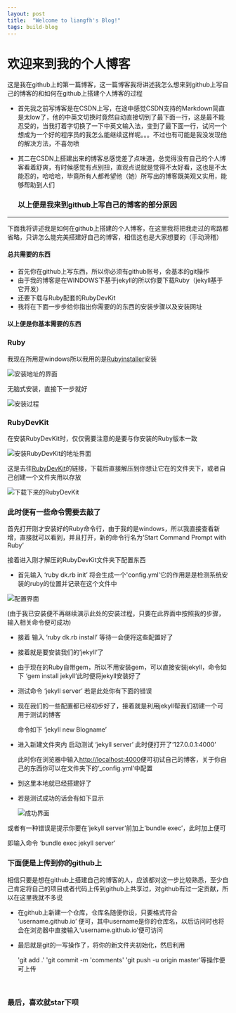 ```yaml
---
layout: post
title:  "Welcome to liangfh's Blog!"
tags: build-blog
---
```

# 欢迎来到我的个人博客

这是我在github上的第一篇博客，这一篇博客我将讲述我怎么想来到github上写自己的博客的和如何在github上搭建个人博客的过程

- 首先我之前写博客是在CSDN上写，在途中感觉CSDN支持的Markdown简直是太low了，他的中英文切换时竟然自动直接切到了最下面一行，这是最不能忍受的，当我打着字切换了一下中英文输入法，变到了最下面一行，试问一个想成为一个好的程序员的我怎么能继续这样呢。。。不过也有可能是我没发现他的解决方法，不喜勿喷

- 其二在CSDN上搭建出来的博客总感觉差了点味道，总觉得没有自己的个人博客看着舒爽，有时候感觉有点别扭，直观点说就是觉得不太好看，这也是不太能忍的，哈哈哈，毕竟所有人都希望他（她）所写出的博客既美观又实用，能够帮助到人们

  ### 以上便是我来到github上写自己的博客的部分原因

------

下面我将讲述我是如何在github上搭建的个人博客，在这里我将把我走过的弯路都省略，只讲怎么能完美搭建好自己的博客，相信这也是大家想要的（手动滑稽）

#### 总共需要的东西

- 首先你在github上写东西，所以你必须有github账号，会基本的git操作
- 由于我的博客是在WINDOWS下基于jekyll的所以你要下载Ruby（jekyll基于它开发）
- 还要下载与Ruby配套的RubyDevKit
- 我将在下面一步步给你指出你需要的的东西的安装步骤以及安装网址

#### 以上便是你基本需要的东西

<h3>Ruby</h3>

我现在所用是windows所以我用的是[Rubyinstaller](http://rubyinstaller.org/downloads/)安装

![安装地址的界面](../../../images/photo/Ruby-install-page.PNG)

无脑式安装，直接下一步就好

![安装过程](../../../images/photo/Ruby-installed.PNG)



<h3>RubyDevKit</h3>

在安装RubyDevKit时，仅仅需要注意的是要与你安装的Ruby版本一致

![安装RubyDevKit的地址界面](../../../images/photo/DevKit-install-page.PNG)

这是去往[RubyDevKit](http://rubyinstaller.org/downloads/)的链接，下载后直接解压到你想让它在的文件夹下，或者自己创建一个文件夹用以存放

![下载下来的RubyDevKit](../../../images/photo/RubyDevKit-installed.PNG)

<h3>此时便有一些命令需要去敲了</h3>

首先打开刚才安装好的Ruby命令行，由于我的是windows，所以我直接查看新增，直接就可以看到，并且打开，新的命令行名为‘Start Command Prompt with Ruby’

接着进入刚才解压的RubyDevKit文件夹下配置东西

- 首先输入 ‘ruby dk.rb init’  将会生成一个'config.yml'它的作用是是检测系统安装的ruby的位置并记录在这个文件中

![配置界面](../../../images/photo/configuration.PNG)

(由于我已安装便不再继续演示此处的安装过程，只要在此界面中按照我的步骤，输入相关命令便可成功)

- 接着 输入  ‘ruby dk.rb install’ 等待一会便将这些配置好了

- 接着就是要安装我们的’jekyll‘了

- 由于现在的Ruby自带gem，所以不用安装gem，可以直接安装jekyll，命令如下 ‘gem install jekyll’此时便将jekyll安装好了

- 测试命令 ‘jekyll server’   若是此处你有下面的错误

- 现在我们的一些配置都已经初步好了，接着就是利用jekyll帮我们初建一个可用于测试的博客

  命令如下 ‘jekyll new Blogname’

- 进入新建文件夹内    启动测试   ‘jekyll server’  此时便打开了‘127.0.0.1:4000’

  此时你在浏览器中输入[http://localhost:4000](http://localhost:4000)便可初试自己的博客，关于你自己的东西你可以在文件夹下的‘_config.yml’中配置

- 到这里本地就已经搭建好了

- 若是测试成功的话会有如下显示

  ![成功界面](../../../images/photo/succeed.PNG)

或者有一种错误是提示你要在'jekyll server’前加上‘bundle exec’，此时加上便可

即输入命令 ‘bundle exec jekyll server’ 

<h3>下面便是上传到你的github上</h3>

相信只要是想在github上搭建自己的博客的人，应该都对这一步比较熟悉，至少自己肯定将自己的项目或者代码上传到github上共享过，对github有过一定贡献，所以在这里我就不多说

- 在github上新建一个仓库，仓库名随便你设，只要格式符合 ‘username.github.io’ 便可，其中username是你的仓库名，以后访问时也将会在浏览器中直接输入‘username.github.io’便可访问

- 最后就是git的一写操作了，将你的新文件夹初始化，然后利用

  'git add .'  'git commit -m 'comments'  'git push -u origin master'等操作便可上传

  ​


<h3>最后，喜欢就star下呗</h3>

